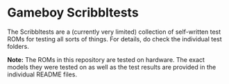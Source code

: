 # Gameboy Scribbltests

The Scribbltests are a (currently very limited) collection of self-written test ROMs for testing all sorts of things. For details, do check the individual test folders.

**Note:** The ROMs in this repository are tested on hardware. The exact models they were tested on as well as the test results are provided in the individual README files.